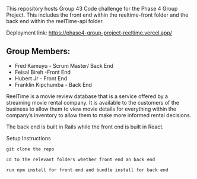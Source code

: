 This repository hosts Group 43 Code challenge for the Phase 4 Group Project.
This includes the front end within the reeltime-front folder and the back end within the reelTime-api folder.

Deployment link: https://phase4-group-project-reeltime.vercel.app/

## Group Members:

- Fred Kamuyu - Scrum Master/ Back End
- Feisal Bireh -Front End
- Hubert Jr - Front End
- Franklin Kipchumba - Back End


ReelTime is a movie review database that is a service offered by a streaming movie rental company. It is available to the customers of the business to allow them to view movie details for everything within the company’s inventory to allow them to make more informed rental decisions.

The back end is built in Rails while the front end is built in React.

Setup Instructions

`git clone the repo`

`cd to the relevant folders whether front end an back end`

`run npm install for front end and bundle install for back end`

